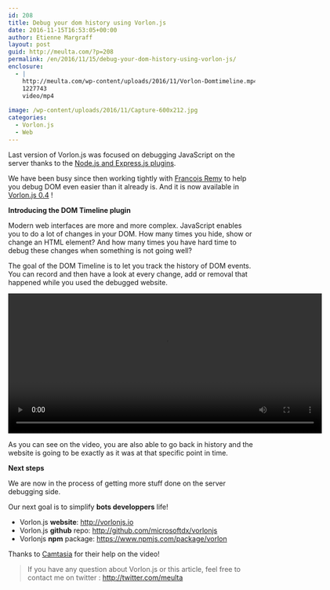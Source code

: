 ```yaml
---
id: 208
title: Debug your dom history using Vorlon.js
date: 2016-11-15T16:53:05+00:00
author: Etienne Margraff
layout: post
guid: http://meulta.com/?p=208
permalink: /en/2016/11/15/debug-your-dom-history-using-vorlon-js/
enclosure:
  - |
    http://meulta.com/wp-content/uploads/2016/11/Vorlon-Domtimeline.mp4
    1227743
    video/mp4
    
image: /wp-content/uploads/2016/11/Capture-600x212.jpg
categories:
  - Vorlon.js
  - Web
---
```

Last version of Vorlon.js was focused on debugging JavaScript on the server thanks to the [Node.js and Express.js plugins](https://meulta.com/en/2016/07/05/remote-inspect-node-js-and-express-with-vorlon-js/).

We have been busy since then working tightly with [Francois Remy](https://twitter.com/fremycompany) to help you debug DOM even easier than it already is. And it is now available in [Vorlon.js 0.4](https://www.npmjs.com/package/vorlon) !

**Introducing the DOM Timeline plugin**

Modern web interfaces are more and more complex. JavaScript enables you to do a lot of changes in your DOM. How many times you hide, show or change an HTML element? And how many times you have hard time to debug these changes when something is not going well?

The goal of the DOM Timeline is to let you track the history of DOM events. You can record and then have a look at every change, add or removal that happened while you used the debugged website.

<div style="width: 640px;" class="wp-video">
  <video class="wp-video-shortcode" id="video-208-4" width="640" height="285" preload="metadata" controls="controls"><source type="video/mp4" src="http://meulta.com/wp-content/uploads/2016/11/Vorlon-Domtimeline.mp4?_=4" /><a href="http://meulta.com/wp-content/uploads/2016/11/Vorlon-Domtimeline.mp4">http://meulta.com/wp-content/uploads/2016/11/Vorlon-Domtimeline.mp4</a></video>
</div>

As you can see on the video, you are also able to go back in history and the website is going to be exactly as it was at that specific point in time.

**Next steps**

We are now in the process of getting more stuff done on the server debugging side.

Our next goal is to simplify **bots developpers** life!

  * Vorlon.js **website**: <http://vorlonjs.io>
  * Vorlon.js **github** repo: <http://github.com/microsoftdx/vorlonjs>
  * Vorlonjs **npm** package: <https://www.npmjs.com/package/vorlon>

Thanks to [Camtasia](http://www.techsmith.fr/camtasia.html) for their help on the video!

> If you have any question about Vorlon.js or this article, feel free to contact me on twitter : <http://twitter.com/meulta>